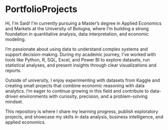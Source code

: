 # PortfolioProjects
Hi, I'm Said! I'm currently pursuing a Master’s degree in Applied Economics and Markets at the University of Bologna, where I’m building a strong foundation in quantitative analysis, data interpretation, and economic modeling.

I’m passionate about using data to understand complex systems and support decision-making. During my academic journey, I've worked with tools like Python, R, SQL, Excel, and Power BI to explore datasets, run statistical analyses, and present insights through clear visualizations and reports.

Outside of university, I enjoy experimenting with datasets from Kaggle and creating small projects that combine economic reasoning with data analytics. I’m eager to continue growing in this field and contribute to data-driven environments with curiosity, precision, and a problem-solving mindset.

This repository is where I share my learning progress, publish exploratory projects, and showcase my skills in data analysis, business intelligence, and applied economics.
